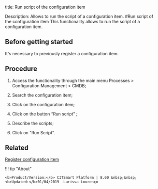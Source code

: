 title: Run script of the configuration item

Description: Allows to run the script of a configuration item.
#Run script of the configuration item
This functionality allows to run the script of a configuration item.

Before getting started
--------------------------

It's necessary to previously register a configuration item.

Procedure
-------------

1.  Access the functionality through the main menu Processes \> Configuration
    Management \> CMDB;

2.  Search the configuration item;

3.  Click on the configuration item;

4.  Click on the button “Run script” ;

5.  Describe the scripts;

6.  Click on "Run Script".

Related
-----------

[Register configuration item](/en-us/citsmart-esp-8/processes/configuration/use/register-CI.html)

!!! tip "About"

    <b>Product/Version:</b> CITSmart Platform | 8.00 &nbsp;&nbsp;
    <b>Updated:</b>01/04/2019 -Larissa Lourenço
